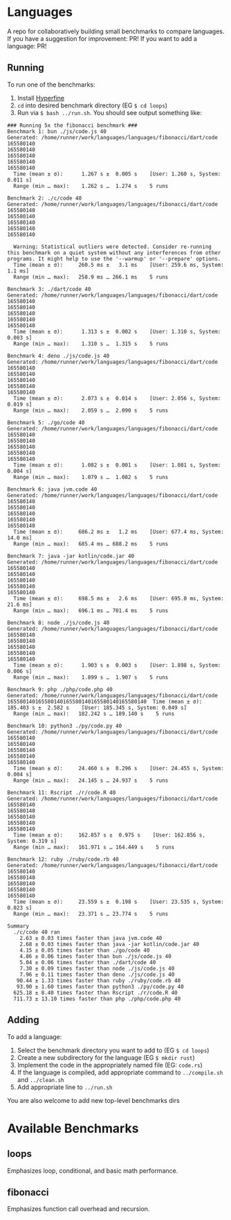 # Languages

A repo for collaboratively building small benchmarks to compare languages.
If you have a suggestion for improvement: PR!
If you want to add a language: PR!

## Running

To run one of the benchmarks:

1. Install [Hyperfine](https://github.com/sharkdp/hyperfine?tab=readme-ov-file#installation)
2. `cd` into desired benchmark directory (EG `$ cd loops`)
3. Run via `$ bash ../run.sh`.
  You should see output something like:
  
  ```
  ### Running 5x the fibonacci benchmark ###
  Benchmark 1: bun ./js/code.js 40
  Generated: /home/runner/work/languages/languages/fibonacci/dart/code
  165580140
  165580140
  165580140
  165580140
  165580140
    Time (mean ± σ):      1.267 s ±  0.005 s    [User: 1.260 s, System: 0.011 s]
    Range (min … max):    1.262 s …  1.274 s    5 runs

  Benchmark 2: ./c/code 40
  Generated: /home/runner/work/languages/languages/fibonacci/dart/code
  165580140
  165580140
  165580140
  165580140
  165580140

    Warning: Statistical outliers were detected. Consider re-running this benchmark on a quiet system without any interferences from other programs. It might help to use the '--warmup' or '--prepare' options.
    Time (mean ± σ):     260.5 ms ±   3.1 ms    [User: 259.6 ms, System: 1.1 ms]
    Range (min … max):   258.9 ms … 266.1 ms    5 runs

  Benchmark 3: ./dart/code 40
  Generated: /home/runner/work/languages/languages/fibonacci/dart/code
  165580140
  165580140
  165580140
  165580140
  165580140
    Time (mean ± σ):      1.313 s ±  0.002 s    [User: 1.310 s, System: 0.003 s]
    Range (min … max):    1.310 s …  1.315 s    5 runs

  Benchmark 4: deno ./js/code.js 40
  Generated: /home/runner/work/languages/languages/fibonacci/dart/code
  165580140
  165580140
  165580140
  165580140
  165580140
    Time (mean ± σ):      2.073 s ±  0.014 s    [User: 2.056 s, System: 0.019 s]
    Range (min … max):    2.059 s …  2.090 s    5 runs

  Benchmark 5: ./go/code 40
  Generated: /home/runner/work/languages/languages/fibonacci/dart/code
  165580140
  165580140
  165580140
  165580140
  165580140
    Time (mean ± σ):      1.082 s ±  0.001 s    [User: 1.081 s, System: 0.004 s]
    Range (min … max):    1.079 s …  1.082 s    5 runs

  Benchmark 6: java jvm.code 40
  Generated: /home/runner/work/languages/languages/fibonacci/dart/code
  165580140
  165580140
  165580140
  165580140
  165580140
    Time (mean ± σ):     686.2 ms ±   1.2 ms    [User: 677.4 ms, System: 14.0 ms]
    Range (min … max):   685.4 ms … 688.2 ms    5 runs

  Benchmark 7: java -jar kotlin/code.jar 40
  Generated: /home/runner/work/languages/languages/fibonacci/dart/code
  165580140
  165580140
  165580140
  165580140
  165580140
    Time (mean ± σ):     698.5 ms ±   2.6 ms    [User: 695.0 ms, System: 21.6 ms]
    Range (min … max):   696.1 ms … 701.4 ms    5 runs

  Benchmark 8: node ./js/code.js 40
  Generated: /home/runner/work/languages/languages/fibonacci/dart/code
  165580140
  165580140
  165580140
  165580140
  165580140
    Time (mean ± σ):      1.903 s ±  0.003 s    [User: 1.898 s, System: 0.006 s]
    Range (min … max):    1.899 s …  1.907 s    5 runs

  Benchmark 9: php ./php/code.php 40
  Generated: /home/runner/work/languages/languages/fibonacci/dart/code
  165580140165580140165580140165580140165580140  Time (mean ± σ):     185.403 s ±  2.582 s    [User: 185.345 s, System: 0.049 s]
    Range (min … max):   182.242 s … 189.140 s    5 runs

  Benchmark 10: python3 ./py/code.py 40
  Generated: /home/runner/work/languages/languages/fibonacci/dart/code
  165580140
  165580140
  165580140
  165580140
  165580140
    Time (mean ± σ):     24.460 s ±  0.296 s    [User: 24.455 s, System: 0.004 s]
    Range (min … max):   24.145 s … 24.937 s    5 runs

  Benchmark 11: Rscript ./r/code.R 40
  Generated: /home/runner/work/languages/languages/fibonacci/dart/code
  165580140
  165580140
  165580140
  165580140
  165580140
    Time (mean ± σ):     162.857 s ±  0.975 s    [User: 162.856 s, System: 0.319 s]
    Range (min … max):   161.971 s … 164.449 s    5 runs

  Benchmark 12: ruby ./ruby/code.rb 40
  Generated: /home/runner/work/languages/languages/fibonacci/dart/code
  165580140
  165580140
  165580140
  165580140
  165580140
    Time (mean ± σ):     23.559 s ±  0.198 s    [User: 23.535 s, System: 0.023 s]
    Range (min … max):   23.371 s … 23.774 s    5 runs

  Summary
    ./c/code 40 ran
      2.63 ± 0.03 times faster than java jvm.code 40
      2.68 ± 0.03 times faster than java -jar kotlin/code.jar 40
      4.15 ± 0.05 times faster than ./go/code 40
      4.86 ± 0.06 times faster than bun ./js/code.js 40
      5.04 ± 0.06 times faster than ./dart/code 40
      7.30 ± 0.09 times faster than node ./js/code.js 40
      7.96 ± 0.11 times faster than deno ./js/code.js 40
     90.44 ± 1.33 times faster than ruby ./ruby/code.rb 40
     93.90 ± 1.60 times faster than python3 ./py/code.py 40
    625.18 ± 8.40 times faster than Rscript ./r/code.R 40
    711.73 ± 13.10 times faster than php ./php/code.php 40
  ```

## Adding

To add a language:

1. Select the benchmark directory you want to add to (EG `$ cd loops`)
2. Create a new subdirectory for the language (EG `$ mkdir rust`)
3. Implement the code in the appropriately named file (EG: `code.rs`)
4. If the language is compiled, add appropriate command to `../compile.sh` and `../clean.sh`
5. Add appropriate line to `../run.sh`

You are also welcome to add new top-level benchmarks dirs

# Available Benchmarks

## loops

Emphasizes loop, conditional, and basic math performance.

## fibonacci

Emphasizes function call overhead and recursion.
